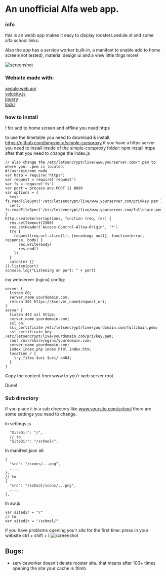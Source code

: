 # An unofficial Alfa web app.

### info
this is an webb app makes it easy to display roosters.xedule.nl and some alfa school links.

Also the app has a service worker built-in, a manifest to enable add to home screen(not tested), material design ui and a view little thigs more!

![screenshot](http://i.imgur.com/7ZhvQQE.png)

### Website made with:
[xedule web api](https://github.com/mjarkk/smallprojects/tree/master/xeduleAPI)  
[velocity.js](http://velocityjs.org/)  
[jquery](https://jquery.com/)  
[lockr](https://github.com/tsironis/lockr)
### how to install

! for add to home screen and offline you need https

to use the timetable you need to download & install: https://github.com/bmpvieira/simple-corsproxy
if you have a https server you need to install inside of the simple-corsproxy folder:
npm install https
after that you need to change the index.js
```
// also change the /etc/letsencrypt/live/www.yourserver.com/*.pem to where your .pem is located.
#!/usr/bin/env node
var http = require('https')
var request = require('request')
var fs = require('fs')
var port = process.env.PORT || 8080
var options = {
  key: fs.readFileSync('/etc/letsencrypt/live/www.yourserver.com/privkey.pem'),
  cert: fs.readFileSync('/etc/letsencrypt/live/www.yourserver.com/fullchain.pem')
}
http.createServer(options, function (req, res) {
  res.setTimeout(2500)
  res.setHeader('Access-Control-Allow-Origin', '*')
  try {
    request(req.url.slice(1), {encoding: null}, function(error, response, body) {
      res.write(body)
      res.end()
    })
  }
  catch(e) {}
}).listen(port)
console.log("Listening on port: " + port)
```

my webserver (nginx) config:

```
server {
  listen 80;
  server_name yourdomain.com;
  return 301 https://$server_name$request_uri;
}
server {
  listen 443 ssl http2;
  server_name yourdomain.com;
  ssl on;
  ssl_certificate /etc/letsencrypt/live/yourdomain.com/fullchain.pem;
  ssl_certificate_key /etc/letsencrypt/live/yourdomain.com/privkey.pem;
  root /usr/share/nginx/yourdomain.com;
  server_name yourdomain.com;
  index index.php index.html index.htm;
  location / {
    try_files $uri $uri/ =404;
  }
}
```

Copy the content from www to you'r web server root.

Dune!

### Sub directory
If you place it in a sub directory like www.yoursite.com/school there are some settings you need to change.

In settings.js
```
  "SiteDir": "/",
  // to
  "SiteDir": "/school/",
```
In manifest.json all:
```
{
  "src": "/icons/...png",
  ....
},
// to
{
  "src": "/school/icons/...png",
  ....
},
```
In sw.js
```
var sitedir = "/"
// to
var sitedir = "/school/"
```

if you have problems opening you'r site for the first time:
press in your website ctrl + shift + i
![screenshot](http://i.imgur.com/wwSBQzN.png)

## Bugs:
- serviceworker doesn't delete rooster site. that means after 100+ times opening the site your cache is 10mb
